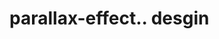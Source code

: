 # parallax-effect.. desgin                                                                                                                                                                                                                                                                                             
